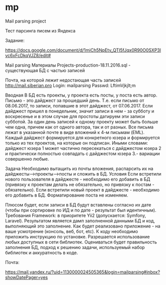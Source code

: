 # mp
Mail parsing project

Тест парсинга писем из Яндекса

Задание:

https://docs.google.com/document/d/1miCh5NpEtv_QTI5fJqx0R90O0SXP3lvc6xFcDkqVJZ8/edit#

Mail parsing
Материалы
Projects-production-18.11.2016.sql - существующая БД с частью записей

Почта, на которой лежит недостающая часть записей
http://mail.siberian.pro
Login: mailparsing
Passwd: LftimVjkjlt;m

Вводная
В БД есть проекты, у проекта есть посты, у поста есть автор.
Письмо - это дайджест за прошедший день. Т.е. если письмо от 08.06.2017, то записи, попавшие в этот дайджест, от 07.06.2017. Если дайджест пришел в понедельник, значит записи в нем - за субботу и воскресенье и в этом случае для простоты датируем эти записи субботой. За один день записей к одному проекту может быть больше чем одна, причем как от одного автора, так и от разных.
Все письма лежат в указанной почте в виде вложений к 4-м письмам (EML).
Каждый дайджест формируется для конкретного юзера и формируется только из тех проектов, на которые он подписан. Иными словами: дайджест юзера 1 может частично пересекаться с дайджестом юзера 2 и практически полностью совпадать с дайджестом юзера 3.- вариации совершенно любые.

Задача
Необходимо вытащить из почты вложения, распарсить их на дайджесты-->проекты-->посты и сложить в БД.
Условия
Если встретили нового пользователя в дайджесте - необходимо его добавить в БД (привязку к проектам делать не обязательно, но привязку к постам - обязательно).
Если встретили новый проект в дайджесте - необходимо его добавить в БД.
Форматирование поста не изменяем.

Плюсом будет, если записи в БД будут вставлены согласно их дате (чтобы при сортировке по ИД и по дате - результат был идентичным).
Требования
Framework: в приоритете Yii2 (допускается: Symfony, Laravel).
Результатом является дамп заполненной данными БД и код, выполняющий это заполнение. 
Как будет реализовано приложение - на ваше усмотрение (консоль, веб, бот, etc).
К коду необходимо приложить инструкцию по установке. Разрешается использование любых доступных в сети библиотек. 
Оцениваться будет правильность заполнения БД, подход к решению задачи, используемый набор библиотек и аккуратность в коде.


Почта:

https://mail.yandex.ru/?uid=1130000024505365&login=mailparsing#inbox?showDatePager=yes
